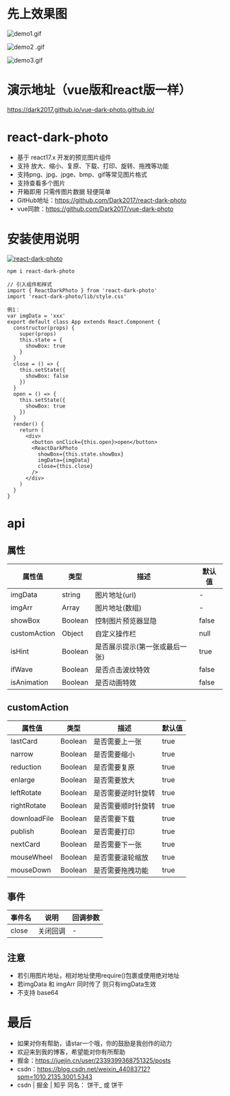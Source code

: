 # 先上效果图

![demo1.gif](https://p9-juejin.byteimg.com/tos-cn-i-k3u1fbpfcp/3248bfb1e99e4e798c8fdb60cdf1dfbc~tplv-k3u1fbpfcp-watermark.image)

![demo2 .gif](https://p3-juejin.byteimg.com/tos-cn-i-k3u1fbpfcp/5cfe5a9e79ed441c8e071838a0261bac~tplv-k3u1fbpfcp-watermark.image)

![demo3.gif](https://p3-juejin.byteimg.com/tos-cn-i-k3u1fbpfcp/8811becae81549dbbb882133eeab5426~tplv-k3u1fbpfcp-watermark.image)

# 演示地址（vue版和react版一样）
https://dark2017.github.io/vue-dark-photo.github.io/

# react-dark-photo

- 基于 react17.x 开发的预览图片组件
- 支持 放大、缩小、复原、下载、打印、旋转、拖拽等功能
- 支持png、jpg、jpge、bmp、gif等常见图片格式
- 支持查看多个图片
- 开箱即用 只需传图片数据 轻便简单
- GitHub地址：https://github.com/Dark2017/react-dark-photo
- vue同款：https://github.com/Dark2017/vue-dark-photo

# 安装使用说明
[![react-dark-photo](https://nodei.co/npm/react-dark-photo.png)](https://npmjs.com/package/react-dark-photo)
```
npm i react-dark-photo

// 引入组件和样式
import { ReactDarkPhoto } from 'react-dark-photo'
import 'react-dark-photo/lib/style.css'

例1：
var imgData = 'xxx'
export default class App extends React.Component {
  constructor(props) {
    super(props)
    this.state = {
      showBox: true
    }
  }
  close = () => {
    this.setState({
      showBox: false
    })
  }
  open = () => {
    this.setState({
      showBox: true
    })
  }
  render() {
    return (
      <div>
        <button onClick={this.open}>open</button>
        <ReactDarkPhoto 
          showBox={this.state.showBox}
          imgData={imgData}
          close={this.close}
        />
      </div>
    )
  }
}
```


# api

## 属性

| 属性值 |  类型 | 描述 | 默认值 | 
| --- | --- | --- | ---
| imgData | string | 图片地址(url) | -
| imgArr | Array | 图片地址(数组) | -
| showBox | Boolean | 控制图片预览器显隐 | false
| customAction | Object | 自定义操作栏 | null
| isHint | Boolean | 是否展示提示(第一张或最后一张) | true
| ifWave | Boolean | 是否点击波纹特效 | false
| isAnimation | Boolean | 是否动画特效 | false

## customAction

| 属性值 |  类型 | 描述 | 默认值 | 
| --- | --- | --- | ---
| lastCard | Boolean | 是否需要上一张 | true
| narrow | Boolean | 是否需要缩小 | true
| reduction | Boolean | 是否需要复原 | true
| enlarge | Boolean | 是否需要放大 | true
| leftRotate | Boolean | 是否需要逆时针旋转 | true
| rightRotate | Boolean | 是否需要顺时针旋转 | true
| downloadFile | Boolean | 是否需要下载 | true
| publish | Boolean | 是否需要打印 | true
| nextCard | Boolean | 是否需要下一张 | true
| mouseWheel | Boolean | 是否需要滚轮缩放 | true
| mouseDown | Boolean | 是否需要拖拽功能 | true

## 事件

| 事件名 |  说明 | 回调参数
| --- | --- | ---
| close | 关闭回调 | -

## 注意

- 若引用图片地址，相对地址使用require()包裹或使用绝对地址
- 若imgData 和 imgArr 同时传了 则只有imgData生效
- 不支持 base64
# 最后

- 如果对你有帮助，请star一个哦，你的鼓励是我创作的动力
- 欢迎来到我的博客，希望能对你有所帮助
- 掘金：https://juejin.cn/user/2339399368751325/posts
- csdn：https://blog.csdn.net/weixin_44083712?spm=1010.2135.3001.5343
- csdn | 掘金 | 知乎 同名： 饼干_  或  饼干 




